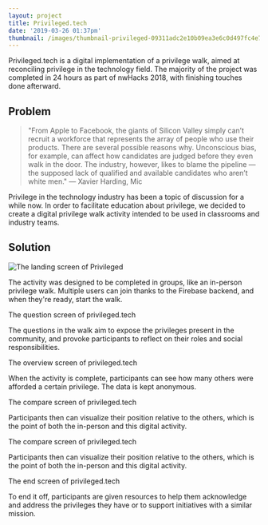 ```yaml
---
layout: project
title: Privileged.tech
date: '2019-03-26 01:37pm'
thumbnail: /images/thumbnail-privileged-09311adc2e10b09ea3e6c0d497fc4e72.png
---
```

Privileged.tech is a digital implementation of a privilege walk, aimed at reconciling privilege in the technology field. The majority of the project was completed in 24 hours as part of nwHacks 2018, with finishing touches done afterward.

## Problem

> "From Apple to Facebook, the giants of Silicon Valley simply can’t recruit a workforce that represents the array of people who use their products. There are several possible reasons why. Unconscious bias, for example, can affect how candidates are judged before they even walk in the door. The industry, however, likes to blame the pipeline — the supposed lack of qualified and available candidates who aren’t white men." — Xavier Harding, Mic

Privilege in the technology industry has been a topic of discussion for a while now. In order to facilitate education about privilege, we decided to create a digital privilege walk activity intended to be used in classrooms and industry teams.

## Solution

![The landing screen of Privileged](/images/privileged-enter-af37f27315992d52f3c44987bce9c839.png "The landing screen of Privileged")

The activity was designed to be completed in groups, like an in-person privilege walk. Multiple users can join thanks to the Firebase backend, and when they're ready, start the walk.

The question screen of privileged.tech



The questions in the walk aim to expose the privileges present in the community, and provoke participants to reflect on their roles and social responsibilities.

The overview screen of privileged.tech



When the activity is complete, participants can see how many others were afforded a certain privilege. The data is kept anonymous.

The compare screen of privileged.tech



Participants then can visualize their position relative to the others, which is the point of both the in-person and this digital activity.

The compare screen of privileged.tech



Participants then can visualize their position relative to the others, which is the point of both the in-person and this digital activity.

The end screen of privileged.tech



To end it off, participants are given resources to help them acknowledge and address the privileges they have or to support initiatives with a similar mission.
